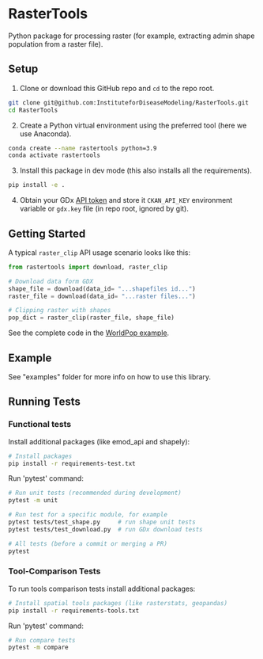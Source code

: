 # RasterTools
Python package for processing raster (for example, extracting admin shape population from a raster file).    

## Setup  
1. Clone or download this GitHub repo and `cd` to the repo root.  
```bash
git clone git@github.com:InstituteforDiseaseModeling/RasterTools.git  
cd RasterTools
```
  
2. Create a Python virtual environment using the preferred tool (here we use Anaconda).    
  
```bash
conda create --name rastertools python=3.9
conda activate rastertools  
```
  
3. Install this package in dev mode (this also installs all the requirements).  
```bash
pip install -e .   
```

4. Obtain your GDx [API token](https://dataexchange.gatesfoundation.org/pages/support-api-tokens#tokens) and store it `CKAN_API_KEY` environment variable or `gdx.key` file (in repo root, ignored by git).

## Getting Started
A typical `raster_clip` API usage scenario looks like this:  
```python
from rastertools import download, raster_clip  

# Download data form GDX  
shape_file = download(data_id= "...shapefiles id...")   
raster_file = download(data_id= "...raster files...")  

# Clipping raster with shapes  
pop_dict = raster_clip(raster_file, shape_file)  
```

See the complete code in the [WorldPop example](examples/worldpop/worldpop_clipping.py).  

## Example
See "examples" folder for more info on how to use this library.

## Running Tests

### Functional tests
Install additional packages (like emod_api and shapely): 
```bash
# Install packages
pip install -r requirements-test.txt
```

Run 'pytest' command:
```bash
# Run unit tests (recommended during development)
pytest -m unit

# Run test for a specific module, for example
pytest tests/test_shape.py     # run shape unit tests
pytest tests/test_download.py  # run GDx download tests

# All tests (before a commit or merging a PR)
pytest
```

### Tool-Comparison Tests
To run tools comparison tests install additional packages:
```bash
# Install spatial tools packages (like rasterstats, geopandas)
pip install -r requirements-tools.txt
```
Run 'pytest' command:
```bash
# Run compare tests
pytest -m compare
```

